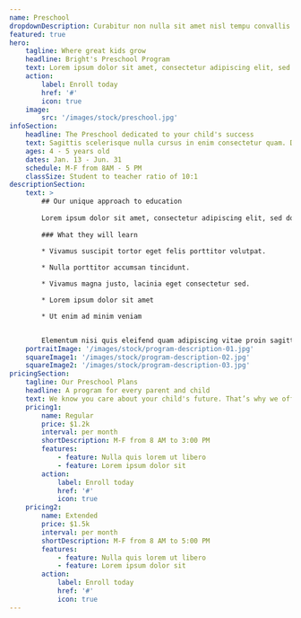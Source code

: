 ```yaml
---
name: Preschool
dropdownDescription: Curabitur non nulla sit amet nisl tempu convallis quis ac lectus.
featured: true
hero:
    tagline: Where great kids grow
    headline: Bright's Preschool Program
    text: Lorem ipsum dolor sit amet, consectetur adipiscing elit, sed do eiusmod tempor incididunt ut labore et dolore magna aliqua. Aenean et tortor at risus viverra adipiscing at in.
    action:
        label: Enroll today
        href: '#'
        icon: true
    image:
        src: '/images/stock/preschool.jpg'
infoSection:
    headline: The Preschool dedicated to your child's success
    text: Sagittis scelerisque nulla cursus in enim consectetur quam. Dictum urna sed consectetur neque tristique pellentesque. Blandit amet, sed aenean erat arcu morbi.
    ages: 4 - 5 years old
    dates: Jan. 13 - Jun. 31
    schedule: M-F from 8AM - 5 PM
    classSize: Student to teacher ratio of 10:1
descriptionSection:
    text: >
        ## Our unique approach to education
                
        Lorem ipsum dolor sit amet, consectetur adipiscing elit, sed do eiusmod tempor incididunt ut labore et dolore magna aliqua. Nisl pretium fusce id velit ut. Id porta nibh venenatis cras sed felis eget velit. Ut morbi tincidunt augue interdum velit. Ipsum faucibus vitae aliquet nec ullamcorper sit amet. Viverra orci sagittis eu volutpat odio facilisis mauris. Diam quis enim lobortis scelerisque fermentum. Viverra mauris in aliquam sem fringilla. 
            
        ### What they will learn
              
        * Vivamus suscipit tortor eget felis porttitor volutpat.

        * Nulla porttitor accumsan tincidunt.

        * Vivamus magna justo, lacinia eget consectetur sed.

        * Lorem ipsum dolor sit amet

        * Ut enim ad minim veniam


        Elementum nisi quis eleifend quam adipiscing vitae proin sagittis nisl. Viverra vitae congue eu consequat ac felis donec et odio. Euismod nisi porta lorem mollis aliquam ut porttitor. Sed nisi lacus sed viverra tellus. Augue lacus viverra vitae congue eu consequat ac felis donec. Elementum pulvinar etiam non quam lacus. Ut venenatis tellus in metus vulputate. Ultrices dui sapien eget mi proin sed libero enim. Id velit ut tortor pretium viverra suspendisse.
    portraitImage: '/images/stock/program-description-01.jpg'
    squareImage1: '/images/stock/program-description-02.jpg'
    squareImage2: '/images/stock/program-description-03.jpg'
pricingSection:
    tagline: Our Preschool Plans
    headline: A program for every parent and child
    text: We know you care about your child's future. That’s why we offer you the freedom to choose the right program for them.
    pricing1:
        name: Regular
        price: $1.2k
        interval: per month
        shortDescription: M-F from 8 AM to 3:00 PM
        features:
            - feature: Nulla quis lorem ut libero
            - feature: Lorem ipsum dolor sit
        action:
            label: Enroll today
            href: '#'
            icon: true
    pricing2:
        name: Extended
        price: $1.5k
        interval: per month
        shortDescription: M-F from 8 AM to 5:00 PM
        features:
            - feature: Nulla quis lorem ut libero
            - feature: Lorem ipsum dolor sit
        action:
            label: Enroll today
            href: '#'
            icon: true
---
```

